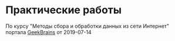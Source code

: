 # Практические работы
По курсу "Методы сбора и обработки данных из сети Интернет" портала [GeekBrains](https://geekbrains.ru/) от 2019-07-14
